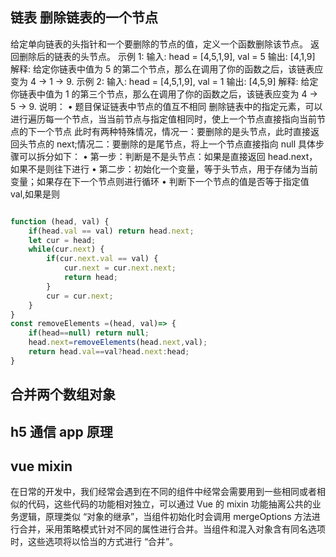 ## 链表 删除链表的一个节点

给定单向链表的头指针和一个要删除的节点的值，定义一个函数删除该节点。
返回删除后的链表的头节点。
示例 1:
输入: head = [4,5,1,9], val = 5
输出: [4,1,9]
解释: 给定你链表中值为 5 的第二个节点，那么在调用了你的函数之后，该链表应变为 4 -> 1 -> 9.
示例 2:
输入: head = [4,5,1,9], val = 1
输出: [4,5,9]
解释: 给定你链表中值为 1 的第三个节点，那么在调用了你的函数之后，该链表应变为 4 -> 5 -> 9.
说明：
• 题目保证链表中节点的值互不相同
删除链表中的指定元素，可以进行遍历每一个节点，当当前节点与指定值相同时，使上一个节点直接指向当前节点的下一个节点
此时有两种特殊情况，情况一：要删除的是头节点，此时直接返回头节点的 next;情况二：要删除的是尾节点，将上一个节点直接指向 null
具体步骤可以拆分如下：
• 第一步：判断是不是头节点：如果是直接返回 head.next，如果不是则往下进行
• 第二步：初始化一个变量，等于头节点，用于存储为当前变量；如果存在下一个节点则进行循环
• 判断下一个节点的值是否等于指定值 val,如果是则

```js

function (head, val) {
    if(head.val == val) return head.next;
    let cur = head;
    while(cur.next) {
        if(cur.next.val == val) {
            cur.next = cur.next.next;
            return head;
        }
        cur = cur.next;
    }
}
const removeElements =(head, val)=> {
    if(head==null) return null;
    head.next=removeElements(head.next,val);
    return head.val==val?head.next:head;
}
```

## 合并两个数组对象

## h5 通信 app 原理

## vue mixin

在日常的开发中，我们经常会遇到在不同的组件中经常会需要用到一些相同或者相似的代码，这些代码的功能相对独立，可以通过 Vue 的 mixin 功能抽离公共的业务逻辑，原理类似 “对象的继承”，当组件初始化时会调用 mergeOptions 方法进行合并，采用策略模式针对不同的属性进行合并。当组件和混入对象含有同名选项时，这些选项将以恰当的方式进行 “合并”。
